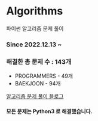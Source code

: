 # Algorithms
파이썬 알고리즘 문제 풀이
### Since 2022.12.13 ~
### 해결한 총 문제 수 : 143개
- PROGRAMMERS - 49개
- BAEKJOON - 94개

[알고리즘 문제 풀이 블로그](https://monzheld.tistory.com/category/%E2%8C%A8%EF%B8%8F%20Algorithms)
#### 모든 문제는 Python3 로 해결했습니다.
